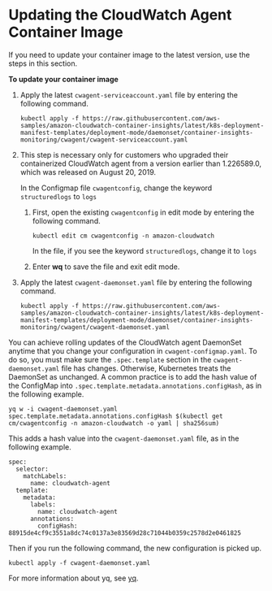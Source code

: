 # Updating the CloudWatch Agent Container Image<a name="ContainerInsights-update-image"></a>

If you need to update your container image to the latest version, use the steps in this section\.

**To update your container image**

1. Apply the latest `cwagent-serviceaccount.yaml` file by entering the following command\.

   ```
   kubectl apply -f https://raw.githubusercontent.com/aws-samples/amazon-cloudwatch-container-insights/latest/k8s-deployment-manifest-templates/deployment-mode/daemonset/container-insights-monitoring/cwagent/cwagent-serviceaccount.yaml
   ```

1. This step is necessary only for customers who upgraded their containerized CloudWatch agent from a version earlier than 1\.226589\.0, which was released on August 20, 2019\.

   In the Configmap file `cwagentconfig`, change the keyword `structuredlogs` to `logs`

   1. First, open the existing `cwagentconfig` in edit mode by entering the following command\.

      ```
      kubectl edit cm cwagentconfig -n amazon-cloudwatch
      ```

      In the file, if you see the keyword `structuredlogs`, change it to `logs`

   1. Enter **wq** to save the file and exit edit mode\.

1. Apply the latest `cwagent-daemonset.yaml` file by entering the following command\.

   ```
   kubectl apply -f https://raw.githubusercontent.com/aws-samples/amazon-cloudwatch-container-insights/latest/k8s-deployment-manifest-templates/deployment-mode/daemonset/container-insights-monitoring/cwagent/cwagent-daemonset.yaml
   ```

You can achieve rolling updates of the CloudWatch agent DaemonSet anytime that you change your configuration in `cwagent-configmap.yaml`\. To do so, you must make sure the `.spec.template` section in the `cwagent-daemonset.yaml` file has changes\. Otherwise, Kubernetes treats the DaemonSet as unchanged\. A common practice is to add the hash value of the ConfigMap into `.spec.template.metadata.annotations.configHash`, as in the following example\.

```
yq w -i cwagent-daemonset.yaml spec.template.metadata.annotations.configHash $(kubectl get cm/cwagentconfig -n amazon-cloudwatch -o yaml | sha256sum)
```

This adds a hash value into the `cwagent-daemonset.yaml` file, as in the following example\.

```
spec:
  selector:
    matchLabels:
      name: cloudwatch-agent
  template:
    metadata:
      labels:
        name: cloudwatch-agent
      annotations:
        configHash: 88915de4cf9c3551a8dc74c0137a3e83569d28c71044b0359c2578d2e0461825
```

Then if you run the following command, the new configuration is picked up\.

```
kubectl apply -f cwagent-daemonset.yaml 
```

For more information about yq, see [yq](https://mikefarah.gitbook.io/yq/)\.